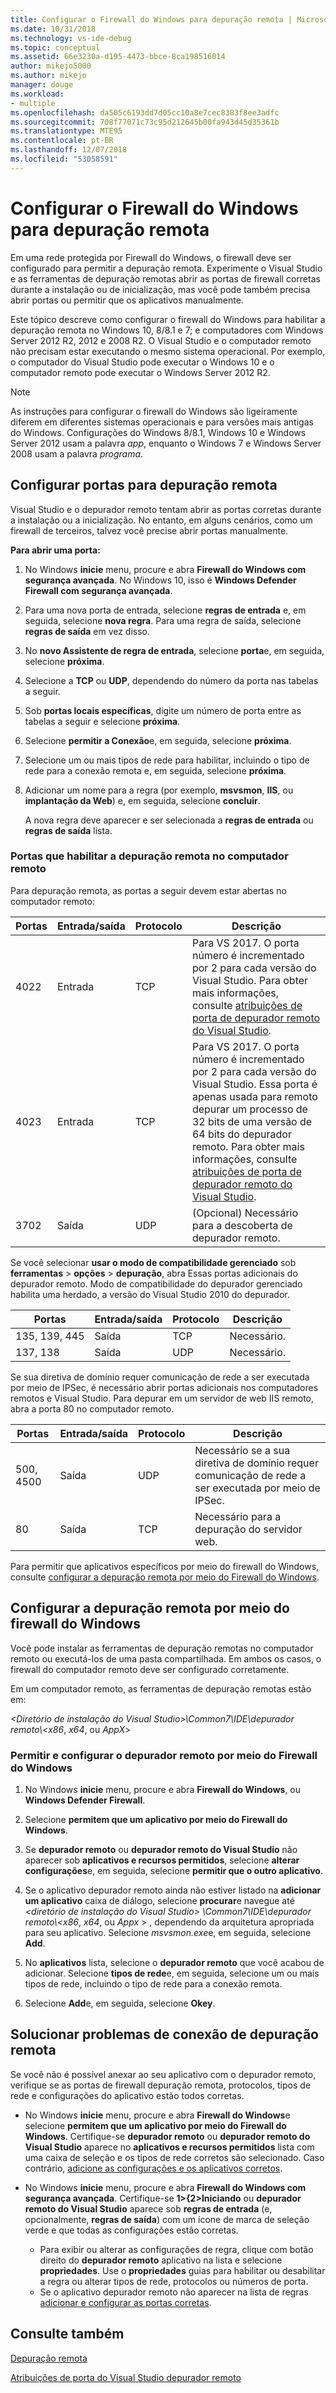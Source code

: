 ```yaml
---
title: Configurar o Firewall do Windows para depuração remota | Microsoft Docs
ms.date: 10/31/2018
ms.technology: vs-ide-debug
ms.topic: conceptual
ms.assetid: 66e3230a-d195-4473-bbce-8ca198516014
author: mikejo5000
ms.author: mikejo
manager: douge
ms.workload:
- multiple
ms.openlocfilehash: da505c6193dd7d05cc10a8e7cec8383f8ee3adfc
ms.sourcegitcommit: 708f77071c73c95d212645b00fa943d45d35361b
ms.translationtype: MTE95
ms.contentlocale: pt-BR
ms.lasthandoff: 12/07/2018
ms.locfileid: "53058591"
---
```

# <a name="configure-windows-firewall-for-remote-debugging"></a>Configurar o Firewall do Windows para depuração remota

Em uma rede protegida por Firewall do Windows, o firewall deve ser configurado para permitir a depuração remota. Experimente o Visual Studio e as ferramentas de depuração remotas abrir as portas de firewall corretas durante a instalação ou de inicialização, mas você pode também precisa abrir portas ou permitir que os aplicativos manualmente. 

Este tópico descreve como configurar o firewall do Windows para habilitar a depuração remota no Windows 10, 8/8.1 e 7; e computadores com Windows Server 2012 R2, 2012 e 2008 R2. O Visual Studio e o computador remoto não precisam estar executando o mesmo sistema operacional. Por exemplo, o computador do Visual Studio pode executar o Windows 10 e o computador remoto pode executar o Windows Server 2012 R2.      
  
>[!NOTE]
>As instruções para configurar o firewall do Windows são ligeiramente diferem em diferentes sistemas operacionais e para versões mais antigas do Windows. Configurações do Windows 8/8.1, Windows 10 e Windows Server 2012 usam a palavra *app*, enquanto o Windows 7 e Windows Server 2008 usam a palavra *programa*.  

## <a name="configure-ports-for-remote-debugging"></a>Configurar portas para depuração remota  

Visual Studio e o depurador remoto tentam abrir as portas corretas durante a instalação ou a inicialização. No entanto, em alguns cenários, como um firewall de terceiros, talvez você precise abrir portas manualmente. 

**Para abrir uma porta:**
  
1. No Windows **inicie** menu, procure e abra **Firewall do Windows com segurança avançada**. No Windows 10, isso é **Windows Defender Firewall com segurança avançada**.
   
1. Para uma nova porta de entrada, selecione **regras de entrada** e, em seguida, selecione **nova regra**. Para uma regra de saída, selecione **regras de saída** em vez disso.

1. No **novo Assistente de regra de entrada**, selecione **porta**e, em seguida, selecione **próxima**. 
   
1. Selecione a **TCP** ou **UDP**, dependendo do número da porta nas tabelas a seguir.
   
1. Sob **portas locais específicas**, digite um número de porta entre as tabelas a seguir e selecione **próxima**.
   
1. Selecione **permitir a Conexão**e, em seguida, selecione **próxima**.
   
1. Selecione um ou mais tipos de rede para habilitar, incluindo o tipo de rede para a conexão remota e, em seguida, selecione **próxima**.
   
1. Adicionar um nome para a regra (por exemplo, **msvsmon**, **IIS**, ou **implantação da Web**) e, em seguida, selecione **concluir**.

   A nova regra deve aparecer e ser selecionada a **regras de entrada** ou **regras de saída** lista.

### <a name="ports-on-the-remote-computer-that-enable-remote-debugging"></a>Portas que habilitar a depuração remota no computador remoto

Para depuração remota, as portas a seguir devem estar abertas no computador remoto:

|**Portas**|**Entrada/saída**|**Protocolo**|**Descrição**|   
|-|-|-|-|
|4022|Entrada|TCP|Para VS 2017. O porta número é incrementado por 2 para cada versão do Visual Studio. Para obter mais informações, consulte [atribuições de porta de depurador remoto do Visual Studio](../debugger/remote-debugger-port-assignments.md).|  
|4023|Entrada|TCP|Para VS 2017. O porta número é incrementado por 2 para cada versão do Visual Studio. Essa porta é apenas usada para remoto depurar um processo de 32 bits de uma versão de 64 bits do depurador remoto. Para obter mais informações, consulte [atribuições de porta de depurador remoto do Visual Studio](../debugger/remote-debugger-port-assignments.md).| 
|3702|Saída|UDP|(Opcional) Necessário para a descoberta de depurador remoto.|    
  
Se você selecionar **usar o modo de compatibilidade gerenciado** sob **ferramentas** > **opções** > **depuração**, abra Essas portas adicionais do depurador remoto. Modo de compatibilidade do depurador gerenciado habilita uma herdado, a versão do Visual Studio 2010 do depurador. 

|**Portas**|**Entrada/saída**|**Protocolo**|**Descrição**|  
|-|-|-|-|  
|135, 139, 445|Saída|TCP|Necessário.|  
|137, 138|Saída|UDP|Necessário.|  

Se sua diretiva de domínio requer comunicação de rede a ser executada por meio de IPSec, é necessário abrir portas adicionais nos computadores remotos e Visual Studio. Para depurar em um servidor de web IIS remoto, abra a porta 80 no computador remoto.

|**Portas**|**Entrada/saída**|**Protocolo**|**Descrição**|  
|-|-|-|-|  
|500, 4500|Saída|UDP|Necessário se a sua diretiva de domínio requer comunicação de rede a ser executada por meio de IPSec.|  
|80|Saída|TCP|Necessário para a depuração do servidor web.|

Para permitir que aplicativos específicos por meio do firewall do Windows, consulte [configurar a depuração remota por meio do Firewall do Windows](#configure-remote-debugging-through-windows-firewall). 

## <a name="configure-remote-debugging-through-windows-firewall"></a>Configurar a depuração remota por meio do firewall do Windows

Você pode instalar as ferramentas de depuração remotas no computador remoto ou executá-los de uma pasta compartilhada. Em ambos os casos, o firewall do computador remoto deve ser configurado corretamente. 

Em um computador remoto, as ferramentas de depuração remotas estão em:  
  
*\<Diretório de instalação do Visual Studio\>\\Common7\\IDE\\depurador remoto\\\<x86*, *x64*, ou  *AppX*\> 
  
### <a name="allow-and-configure-the-remote-debugger-through-windows-firewall"></a>Permitir e configurar o depurador remoto por meio do Firewall do Windows 
  
1. No Windows **inicie** menu, procure e abra **Firewall do Windows**, ou **Windows Defender Firewall**. 
  
1. Selecione **permitem que um aplicativo por meio do Firewall do Windows**.  
  
1.  Se **depurador remoto** ou **depurador remoto do Visual Studio** não aparecer sob **aplicativos e recursos permitidos**, selecione **alterar configurações**e, em seguida, selecione **permitir que o outro aplicativo**. 

1.  Se o aplicativo depurador remoto ainda não estiver listado na **adicionar um aplicativo** caixa de diálogo, selecione **procurar**e navegue até  *\<diretório de instalação do Visual Studio\> \\Common7\\IDE\\depurador remoto\\\<x86*, *x64*, ou *Appx* \> , dependendo da arquitetura apropriada para seu aplicativo. Selecione *msvsmon.exe*e, em seguida, selecione **Add**.  
    
1.  No **aplicativos** lista, selecione o **depurador remoto** que você acabou de adicionar. Selecione **tipos de rede**e, em seguida, selecione um ou mais tipos de rede, incluindo o tipo de rede para a conexão remota. 
    
1.  Selecione **Add**e, em seguida, selecione **Okey**.

## <a name="troubleshooting"></a>Solucionar problemas de conexão de depuração remota
  
Se você não é possível anexar ao seu aplicativo com o depurador remoto, verifique se as portas de firewall depuração remota, protocolos, tipos de rede e configurações do aplicativo estão todos corretas. 

- No Windows **inicie** menu, procure e abra **Firewall do Windows**e selecione **permitem que um aplicativo por meio do Firewall do Windows**. Certifique-se **depurador remoto** ou **depurador remoto do Visual Studio** aparece no **aplicativos e recursos permitidos** lista com uma caixa de seleção e os tipos de rede corretos são selecionado. Caso contrário, [adicione as configurações e os aplicativos corretos](#configure-remote-debugging-through-windows-firewall).
  
- No Windows **inicie** menu, procure e abra **Firewall do Windows com segurança avançada**. Certifique-se **1&gt;{2&gt;Iniciando** ou **depurador remoto do Visual Studio** aparece sob **regras de entrada** (e, opcionalmente, **regras de saída**) com um ícone de marca de seleção verde e que todas as configurações estão corretas. 
  
  - Para exibir ou alterar as configurações de regra, clique com botão direito do **depurador remoto** aplicativo na lista e selecione **propriedades**. Use o **propriedades** guias para habilitar ou desabilitar a regra ou alterar tipos de rede, protocolos ou números de porta. 
  - Se o aplicativo depurador remoto não aparecer na lista de regras [adicionar e configurar as portas corretas](#configure-ports-for-remote-debugging). 

## <a name="see-also"></a>Consulte também  
[Depuração remota](../debugger/remote-debugging.md)

[Atribuições de porta do Visual Studio depurador remoto](../debugger/remote-debugger-port-assignments.md)
